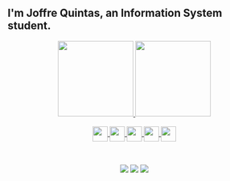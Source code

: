 ## I'm Joffre Quintas, an Information System student.
<div align="center">
  <a href="https://github.com/Joffre-Quintas">
  <img height="150em" src="https://github-readme-stats.vercel.app/api?username=Joffre-Quintas&show_icons=true&theme=dracula&include_all_commits=true&count_private=true"/>
  <img height="150em" src="https://github-readme-stats.vercel.app/api/top-langs/?username=Joffre-Quintas&layout=compact&langs_count=7&theme=dracula"/>
</div>
<div align="center">
  <div style="display: inline_block"><br>
    <img align="center" height="30" margin-bottom="1rem" src="https://img.shields.io/badge/JavaScript-323330?style=for-the-badge&logo=javascript&logoColor=F7DF1E">
    <img align="center"  height="30" margin-bottom="1rem" src="https://img.shields.io/badge/HTML5-E34F26?style=for-the-badge&logo=html5&logoColor=white">
    <img align="center"  height="30" margin-bottom="1rem"  src="https://img.shields.io/badge/CSS3-1572B6?style=for-the-badge&logo=css3&logoColor=white">
    <img align="center"  height="30" margin-bottom="1rem" src="https://img.shields.io/badge/Python-14354C?style=for-the-badge&logo=python&logoColor=white">
    <img align="center"  height="30" margin-bottom="1rem"  src="https://img.shields.io/badge/C%2B%2B-00599C?style=for-the-badge&logo=c%2B%2B&logoColor=white">
   </div>

  ##
 
  
<div style="display: inline_block"><br>
      <a href="https://www.instagram.com/joffrequintas_/?hl=pt-br" target="_blank"><img src="https://img.shields.io/badge/-Instagram-%23E4405F?style=for-the-badge&logo=instagram&logoColor=white" target="_blank"></a>
    <a href = "mailto:joffre_quintas"><img src="https://img.shields.io/badge/Hotmail-D14836?style=for-the-badge&logo=gmail&logoColor=white" target="_blank"></a>
    <a href="https://www.linkedin.com/in/joffre-quintas-b9a769111/" target="_blank"><img src="https://img.shields.io/badge/-LinkedIn-%230077B5?style=for-the-badge&logo=linkedin&logoColor=white" target="_blank"></a>
     
<!--   <img align="right" alt="lu-pic" height="150" style="border-radius:50px;"  src="https://share-cdn.picrew.me/shareImg/org/202112/338224_1RcwpQ75.png"> -->
 
</div>
